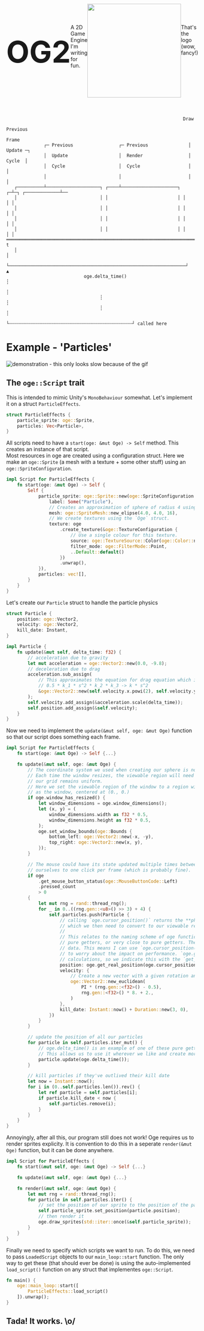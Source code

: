 <div style="width: 100%; display: flex; justify-content: space-between; margin-bottom: 50px;">
        <h1><span style="font-size: 80px">OG2</span></h1>
        <p>A 2D Game Engine I'm writing for fun.</p>
        <img src="https://imgur.com/KZZi9nS.png" width="250px" height="250px" style="margin-top: -40px"/>
        <p>That's the logo (wow, fancy!)</p> 
</div>

```plaintext
                                                                  Draw
                                                                  Previous
                                                                  Frame
              ┌─ Previous                 ┌─ Previous               │         Update ─┐
              │  Update                   │  Render                 │          Cycle  │
              │  Cycle                    │  Cycle                  │                 │
              │                           │                         │                 │
   ┌──────────┴────────────────────┐ ┌────┴─────────────────────┐ ┌─┴─┐ ┌─────────────┴──
   │                               │ │                          │ │   │ │
   │                               │ │                          │ │   │ │
   │                               │ │                          │ │   │ │
   │                               │ │                          │ │   │ │
══════════════════════════════════════════════════════════════════════════════════════════► t
   │                                                                  │
   └──────────────────────────────────────────────────────────────────┘           ▲
                             oge.delta_time()                                     ┆
                                                                                  ┆
                                   ┆                                              ┆
                                   ┆                                              ┆
                                   └┄┄┄┄┄┄┄┄┄┄┄┄┄┄┄┄┄┄┄┄┄┄┄┄┄┄┄┄┄┄┄┄┄┄┄┄┄┄┄┄┄┄┄┄┄┄┘ called here
```

# Example - 'Particles'

![demonstration - this only looks slow because of the gif](https://imgur.com/KrUqWSP.gif)

## The `oge::Script` trait

This is intended to mimic Unity's `MonoBehaviour` somewhat. Let's implement it on a struct `ParticleEffects`.

```rs
struct ParticleEffects {
    particle_sprite: oge::Sprite,
    particles: Vec<Particle>,
}
```

All scripts need to have a `start(oge: &mut Oge) -> Self` method. This creates an instance of that script.  
Most resources in oge are created using a configuration struct. Here we make an `oge::Sprite` (a mesh with a texture +
some other stuff) using an `oge::SpriteConfiguration`.

```rs
impl Script for ParticleEffects {
    fn start(oge: &mut Oge) -> Self {
        Self {
            particle_sprite: oge::Sprite::new(oge::SpriteConfiguration {
                label: Some("Particle"),
                // Creates an approximation of sphere of radius 4 using 16 vertices
                mesh: oge::SpriteMesh::new_elipse(4.0, 4.0, 16),
                // We create textures using the `Oge` struct.
                texture: oge
                    .create_texture(&oge::TextureConfiguration {
                        // Use a single colour for this texture.
                        source: oge::TextureSource::Color(oge::Color::new(1., 0., 0., 1.)),
                        filter_mode: oge::FilterMode::Point,
                        ..Default::default()
                    })
                    .unwrap(),
            }),
            particles: vec![],
        }
    }
}
```

Let's create our `Particle` struct to handle the particle physics

```rs
struct Particle {
    position: oge::Vector2,
    velocity: oge::Vector2,
    kill_date: Instant,
}

impl Particle {
    fn update(&mut self, delta_time: f32) {
        // acceleration due to gravity
        let mut acceleration = oge::Vector2::new(0.0, -9.8);
        // deceleration due to drag
        acceleration.sub_assign(
            // This approximates the equation for drag equation which is just 
            // 0.5 * k_1 * s^2 * k_2 * k_3 -> k * s^2
            &oge::Vector2::new(self.velocity.x.powi(2), self.velocity.y.powi(2)).scale(0.05),
        );
        self.velocity.add_assign(&acceleration.scale(delta_time));
        self.position.add_assign(&self.velocity);
    }
}
```

Now we need to implement the `update(&mut self, oge: &mut Oge)` function so that our script does something each frame.

```rs
impl Script for ParticleEffects {
    fn start(oge: &mut Oge) -> Self {...}

    fn update(&mut self, oge: &mut Oge) {
        // The coordinate system we used when creating our sphere is not fixed, we need to define it.
        // Each time the window resizes, the viewable region will need to get bigger or smaller so that 
        // our grid remains uniform. 
        // Here we set the viewable region of the window to a region with the 'same' width and height
        // as the window, centered at (0., 0.)
        if oge.window_has_resized() {
            let window_dimensions = oge.window_dimensions();
            let (x, y) = (
                window_dimensions.width as f32 * 0.5,
                window_dimensions.height as f32 * 0.5,
            );
            oge.set_window_bounds(oge::Bounds {
                bottom_left: oge::Vector2::new(-x, -y),
                top_right: oge::Vector2::new(x, y),
            });
        }

        // The mouse could have its state updated multiple times between renders, here, we're limiting
        // ourselves to one click per frame (which is probably fine).
        if oge
            .get_mouse_button_status(oge::MouseButtonCode::Left)
            .pressed_count
            > 0
        {
            let mut rng = rand::thread_rng();
            for _ in 0..((rng.gen::<u8>() >> 3) + 4) {
                self.particles.push(Particle {
                    // calling `oge.cursor_position()` returns the **physical position** of the mouse,
                    // which we then need to convert to our viewable region using `oge.get_real_position(...)`
                    //
                    // This relates to the naming scheme of oge functions. Functions that are nouns are 
                    // pure getters, or very close to pure getters. They shouldn't do any processing of 
                    // data. This means I can use `oge.cursor_position()` anywhere I like and not have
                    // to worry about the impact on performance. `oge.get_real_position()` *does* do some
                    // calculations, so we indicate this with the `get_` prefix.
                    position: oge.get_real_position(oge.cursor_position()),
                    velocity: {
                        // Create a new vector with a given rotation and magnitude
                        oge::Vector2::new_euclidean(
                            PI * (rng.gen::<f32>() - 0.5),
                            rng.gen::<f32>() * 8. + 2.,
                        )
                    },
                    kill_date: Instant::now() + Duration::new(3, 0),
                })
            }
        }

        // update the position of all our particles
        for particle in self.particles.iter_mut() {
            // oge.delta_time() is an example of one of these pure getters. It is effectively instant.
            // This allows us to use it wherever we like and create more readable code.
            particle.update(oge.delta_time());
        }

        // kill particles if they've outlived their kill date
        let now = Instant::now();
        for i in (0..self.particles.len()).rev() {
            let ref particle = self.particles[i];
            if particle.kill_date < now {
                self.particles.remove(i);
            }
        }
    }
}
```

Annoyingly, after all this, our program still does not work! Oge requires us to render sprites explicity. It is convention
to do this in a seperate `render(&mut Oge)` function, but it can be done anywhere.

```rs
impl Script for ParticleEffects {
    fn start(&mut self, oge: &mut Oge) -> Self {...}

    fn update(&mut self, oge: &mut Oge) {...}

    fn render(&mut self, oge: &mut Oge) {
        let mut rng = rand::thread_rng();
        for particle in self.particles.iter() {
            // set the position of our sprite to the position of the particle
            self.particle_sprite.set_position(particle.position);
            // then render it
            oge.draw_sprites(std::iter::once(&self.particle_sprite));
        }
    }
}
```
Finally we need to specify which scripts we want to run. To do this, we need to pass `LoadedScript` objects to our `main_loop::start` 
function. The only way to get these (that should ever be done) is using the auto-implemented `load_script()` function on any 
struct that implementes `oge::Script`.

```rs
fn main() {
    oge::main_loop::start([
        ParticleEffects::load_script()
    ]).unwrap();
}

```
## Tada! It works. \o/

